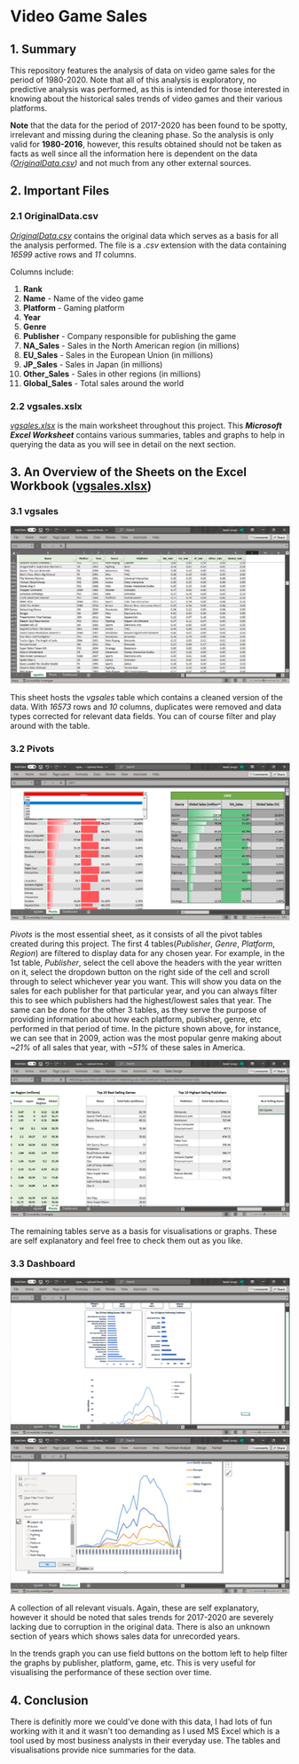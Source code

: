 # Video Game Sales

## 1. Summary

This repository features the analysis of data on video game sales for the period of 1980-2020. Note that all of this analysis is exploratory, no predictive analysis was performed, as this is intended for those interested in knowing about the historical sales trends of video games and their various platforms.

**Note** that the data for the period of 2017-2020 has been found to be spotty, irrelevant and missing during the cleaning phase. So the analysis is only valid for **1980-2016**, however, this results obtained should not be taken as facts as well since all the information here is dependent on the data _([OriginalData.csv](OriginalData.csv))_ and not much from any other external sources.

## 2. Important Files

### 2.1 OriginalData.csv

_[OriginalData.csv](OriginalData.csv)_ contains the original data which serves as a basis for all the analysis performed. The file is a _.csv_ extension with the data containing _16599_ active rows and _11_ columns.

Columns include:

1. **Rank**
2. **Name** - Name of the video game
3. **Platform** - Gaming platform
4. **Year**
5. **Genre**
6. **Publisher** - Company responsible for publishing the game
7. **NA_Sales** - Sales in the North American region (in millions)
8. **EU_Sales** - Sales in the European Union (in millions)
9. **JP_Sales** - Sales in Japan (in millions)
10. **Other_Sales** - Sales in other regions (in millions)
11. **Global_Sales** - Total sales around the world

### 2.2 vgsales.xslx

_[vgsales.xlsx](vgsales.xlsx)_ is the main worksheet throughout this project. This **_Microsoft Excel Worksheet_** contains various summaries, tables and graphs to help in querying the data as you will see in detail on the next section.

## 3. An Overview of the Sheets on the Excel Workbook ([vgsales.xlsx](vgsales.xlsx))

### 3.1 vgsales

![Relative](images/vgsales.png)

This sheet hosts the _vgsales_ table which contains a cleaned version of the data. With _16573_ rows and _10_ columns, duplicates were removed and data types corrected for relevant data fields. You can of course filter and play around with the table.

### 3.2 Pivots

![Relative](images/Pivots0.png)

_Pivots_ is the most essential sheet, as it consists of all the pivot tables created during this project.
The first 4 tables(_Publisher_, _Genre_, _Platform_, _Region_) are filtered to display data for any chosen year.
For example, in the 1st table, _Publisher_, select the cell above the headers with the year written on it, select the dropdown button on the right side of the cell and scroll through to select whichever year you want. This will show you data on the sales for each publisher for that particular year, and you can always filter this to see which publishers had the highest/lowest sales that year.
The same can be done for the other 3 tables, as they serve the purpose of providing information about how each platform, publisher, genre, etc performed in that period of time.
In the picture shown above, for instance, we can see that in 2009, action was the most popular genre making about _~21%_ of all sales that year, with _~51%_ of these sales in America.

![Relative](images/Pivots1.png)

The remaining tables serve as a basis for visualisations or graphs. These are self explanatory and feel free to check them out as you like.

### 3.3 Dashboard

![Relative](images/Dashboard0.png) ![Relative](images/Dashboard1.png)

A collection of all relevant visuals. Again, these are self explanatory, however it should be noted that sales trends for 2017-2020 are severely lacking due to corruption in the original data. There is also an unknown section of years which shows sales data for unrecorded years.

In the trends graph you can use field buttons on the bottom left to help filter the graphs by publisher, platform, game, etc. This is very useful for visualising the performance of these section over time.

## 4. Conclusion

There is definitly more we could've done with this data, I had lots of fun working with it and it wasn't too demanding as I used MS Excel which is a tool used by most business analysts in their everyday use.
The tables and visualisations provide nice summaries for the data.
